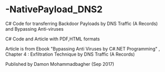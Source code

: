 # -NativePayload_DNS2
 C# Code for transferring Backdoor Payloads by DNS Traffic (A Records) and Bypassing Anti-viruses 
 
 C# Code and Article with PDF,HTML formats
 
 Article is from Ebook "Bypassing Anti Viruses by C#.NET Programming" , Chapter 4 : Exfiltration Technique by DNS Traffic (A Records)
 
 Published by Damon Mohammadbagher (Sep 2017)
 
 
